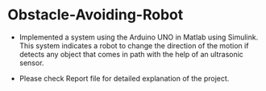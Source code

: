 # Obstacle-Avoiding-Robot
* Implemented a system using the Arduino UNO in Matlab using Simulink. This system indicates a robot to change the direction of the motion if detects any object that comes in path with the help of an ultrasonic sensor.

* Please check Report file for detailed explanation of the project.
